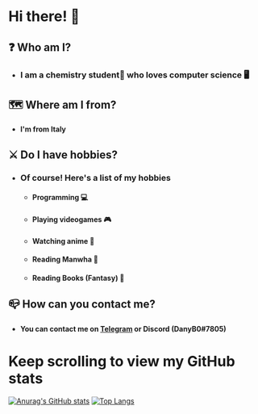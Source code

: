 # Hi there! :wave:
## :question: Who am I?
 * ### I am a chemistry student:test_tube: who loves computer science :desktop_computer:
## :world_map: Where am I from?
 * #### I'm from Italy
## :crossed_swords: Do I have hobbies?
 * ### Of course! Here's a list of my hobbies
   * #### Programming :computer:
   * #### Playing videogames :video_game:
   * #### Watching anime :bento:
   * #### Reading Manwha :page_facing_up:
   * #### Reading Books (Fantasy) :scroll:
## :mailbox_closed: How can you contact me?
  * #### You can contact me on [Telegram](https://t.me//DanyB0) or Discord (DanyB0#7805)
# Keep scrolling to view my GitHub stats
[![Anurag's GitHub stats](https://github-readme-stats.vercel.app/api?username=DanyB0&theme=onedark&count_private=true&show_icons=true&hide_title=true&disable_animations=false&hide_border=true)](https://github.com/anuraghazra/github-readme-stats)
[![Top Langs](https://github-readme-stats.vercel.app/api/top-langs/?username=DanyB0&hide=javascript,scss,ruby,less&exclude_repo=DanyB0.github.io&theme=onedark&hide_title=true&disable_animations=false&hide_border=true)](https://github.com/anuraghazra/github-readme-stats)

